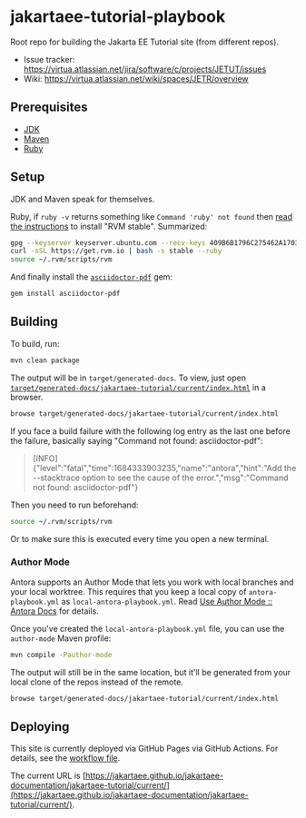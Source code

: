 # jakartaee-tutorial-playbook

Root repo for building the Jakarta EE Tutorial site (from different repos).

- Issue tracker: https://virtua.atlassian.net/jira/software/c/projects/JETUT/issues
- Wiki: https://virtua.atlassian.net/wiki/spaces/JETR/overview

## Prerequisites

- [JDK](https://jdk.java.net/)
- [Maven](https://maven.apache.org/)
- [Ruby](https://rvm.io/)

## Setup

JDK and Maven speak for themselves.

Ruby, if `ruby -v` returns something like `Command 'ruby' not found` then [read the instructions](https://rvm.io/rvm/install) to install "RVM stable".
Summarized:

```bash
gpg --keyserver keyserver.ubuntu.com --recv-keys 409B6B1796C275462A1703113804BB82D39DC0E3 7D2BAF1CF37B13E2069D6956105BD0E739499BDB
curl -sSL https://get.rvm.io | bash -s stable --ruby
source ~/.rvm/scripts/rvm
```

And finally install the [`asciidoctor-pdf`](https://rubygems.org/gems/asciidoctor-pdf) gem:

```bash
gem install asciidoctor-pdf
```

## Building

To build, run:

```bash
mvn clean package
```

The output will be in `target/generated-docs`.
To view, just open [`target/generated-docs/jakartaee-tutorial/current/index.html`](target/generated-docs/jakartaee-tutorial/current/index.html) in a browser.

```bash
browse target/generated-docs/jakartaee-tutorial/current/index.html
```

If you face a build failure with the following log entry as the last one before the failure, basically saying "Command not found: asciidoctor-pdf":

> [INFO] {"level":"fatal","time":1684333903235,"name":"antora","hint":"Add the --stacktrace option to see the cause of the error.","msg":"Command not found: asciidoctor-pdf"}

Then you need to run beforehand:

```bash
source ~/.rvm/scripts/rvm
```

Or to make sure this is executed every time you open a new terminal.

### Author Mode

Antora supports an Author Mode that lets you work with local branches and your local worktree.
This requires that you keep a local copy of `antora-playbook.yml` as `local-antora-playbook.yml`.
Read [Use Author Mode :: Antora Docs](https://docs.antora.org/antora/latest/playbook/author-mode/) for details. 

Once you've created the `local-antora-playbook.yml` file, you can use the `author-mode` Maven profile:

```bash
mvn compile -Pauthor-mode
```

The output will still be in the same location, but it'll be generated from your local clone of the repos instead of the remote.

```bash
browse target/generated-docs/jakartaee-tutorial/current/index.html
```

## Deploying

This site is currently deployed via GitHub Pages via GitHub Actions.
For details, see the [workflow file](.github/workflows/build-and-deploy.yml).

The current URL is [https://jakartaee.github.io/jakartaee-documentation/jakartaee-tutorial/current/](https://jakartaee.github.io/jakartaee-documentation/jakartaee-tutorial/current/).
